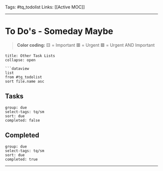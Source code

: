 Tags: #tq_todolist
Links: [[Active MOC]]
___
# To Do's - Someday Maybe
> **Color coding:**
> 🟨 = Important
> 🟥 = Urgent
> 🟪 = Urgent AND Important
```ad-info
title: Other Task Lists
collapse: open

```dataview
list
from #tq_todolist
sort file.name asc
```
## Tasks
```tq
group: due
select-tags: tq/sm
sort: due
completed: false

```
## Completed
```tq
group: due
select-tags: tq/sm
sort: due
completed: true

```
___
